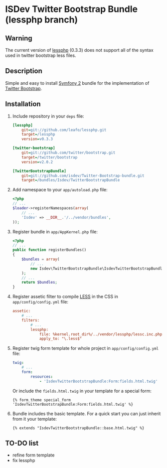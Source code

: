 ISDev Twitter Bootstrap Bundle (lessphp branch)
===============================================

Warning
-------

The current version of [lessphp](http://leafo.net/lessphp/) (0.3.3) does not support all of the syntax used in twitter bootstrap less files.

Description
-----------

Simple and easy to install [Symfony 2](http://symfony.com/) bundle for the implementation of [Twitter Bootstrap](http://twitter.github.com/bootstrap/).

Installation
------------

1. Include repository in your `deps` file:

    ``` ini
    [lessphp]
        git=git://github.com/leafo/lessphp.git
        target=/lessphp
        version=v0.3.3

    [twitter-bootstrap]
        git=git://github.com/twitter/bootstrap.git
        target=/twitter/bootstrap
        version=v2.0.2

    [TwitterBootstrapBundle]
        git=git://github.com/isdev/Twitter-Bootstrap-bundle.git
        target=/bundles/Isdev/TwitterBootstrapBundle
    ```

2. Add namespace to your `app/autoload.php` file:

    ``` php
    <?php
    // ...
    $loader->registerNamespaces(array(
        // ...
        'Isdev' => __DIR__.'/../vendor/bundles',
    ));
    ```

3. Register bundle in `app/AppKernel.php` file:

    ``` php
    <?php
    // ...
    public function registerBundles()
    {
        $bundles = array(
            // ...
            new Isdev\TwitterBootstrapBundle\IsdevTwitterBootstrapBundle()
        );
        // ...
        return $bundles;
    }
    ```

4. Register assetic filter to compile [LESS](http://lesscss.org/) in the CSS in `app/config/config.yml` file:

    ``` ini
    assetic:
        # ...
        filters:
            # ...
            lessphp:
                file: %kernel.root_dir%/../vendor/lessphp/lessc.inc.php
                apply_to: "\.less$"
    ```

5. Register twig form template for whole project in `app/config/config.yml` file:

    ``` yaml
    twig:
        # ...
        form:
            resources:
                - 'IsdevTwitterBootstrapBundle:Form:fields.html.twig'
    ```

    Or include the `fields.html.twig` in your template for a special form:

    ``` jinja
    {% form_theme special_form 'IsdevTwitterBootstrapBundle:Form:fields.html.twig' %}
    ```

6. Bundle includes the basic template. For a quick start you can just inherit from it your template:

    ``` jinja
    {% extends "IsdevTwitterBootstrapBundle::base.html.twig" %}
    ```

TO-DO list
----------

- refine form template
- fix lessphp